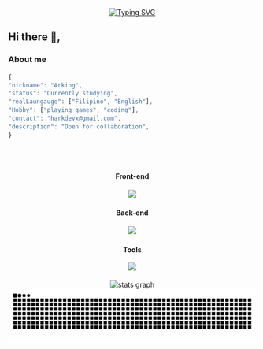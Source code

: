 <div align="center">
<a href="https://git.io/typing-svg"><img src="https://readme-typing-svg.demolab.com?font=Pixelify+Sans&weight=500&size=25&duration=4000&pause=500&color=02DCBD&center=true&random=false&width=600&height=300&lines=Hi%2C+I'm+Arking;A+Computer+Science+student+from+the+Philippines." alt="Typing SVG" /></a>
 <h2></h2>
</div>



 
 ## Hi there 👋,


### About me
```javascript
{
"nickname": "Arking",
"status": "Currently studying",
"realLaungauge": ["Filipino", "English"],
"Hobby": ["playing games", "coding"],
"contact": "harkdevx@gmail.com",
"description": "Open for collaboration",
}


```


<div align="center">
 
<br clear="both">
 <br clear="both">

 #### Front-end

 <img src="https://skillicons.dev/icons?i=js,html,css,tailwind,bootstrap" height="50" />

  #### Back-end

  
 <img src="https://skillicons.dev/icons?i=nodejs,mongodb,express" height="50" />
 
<div align="center">

 #### Tools

 <img src="https://skillicons.dev/icons?i=ubuntu,github,git,postman,npm,vscode,neovim" height="50" />

<div align="center">
</div>





<div align="center">
<br clear="both">

 <img src="https://github-readme-stats.vercel.app/api?username=arking-xx&hide_title=false&hide_rank=false&show_icons=true&include_all_commits=true&count_private=true&disable_animations=false&theme=cobalt&locale=en&hide_border=true" height="150" alt="stats graph"  />

<img src="https://raw.githubusercontent.com/arking-xx/arking-xx/output/snake.svg" alt="Snake animation" />

<div align="center">
